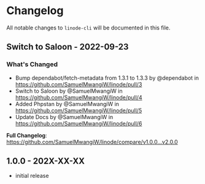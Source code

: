 # Changelog

All notable changes to `linode-cli` will be documented in this file.

## Switch to Saloon - 2022-09-23

### What's Changed

- Bump dependabot/fetch-metadata from 1.3.1 to 1.3.3 by @dependabot in https://github.com/SamuelMwangiW/linode/pull/3
- Switch to Saloon by @SamuelMwangiW in https://github.com/SamuelMwangiW/linode/pull/4
- Added Phpstan by @SamuelMwangiW in https://github.com/SamuelMwangiW/linode/pull/5
- Update Docs by @SamuelMwangiW in https://github.com/SamuelMwangiW/linode/pull/6

**Full Changelog**: https://github.com/SamuelMwangiW/linode/compare/v1.0.0...v2.0.0

## 1.0.0 - 202X-XX-XX

- initial release

